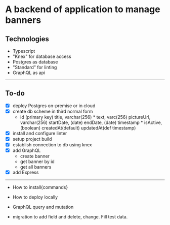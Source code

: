 A backend of application to manage banners
=====

## Technologies

- Typescript
- "Knex" for database access
- Postgres as database
- "Standard" for linting
- GraphQL as api

----

## To-do

- [x] deploy Postgres on-premise or in cloud
- [x] create db scheme in third normal form
    - id (primary key)
      title, varchar(256) *
      text, varc(256)
      pictureUrl, varchar(256)
      startDate, (date)
      endDate, (date) timestamp *
      isActive, (boolean)
      createdAt(default)
      updatedAt(def timestamp)
- [x] install and configure linter
- [x] setup project build
- [x] establish connection to db using knex
- [x] add GraphQL 
    - create banner
    - get banner by id
    - get all banners
- [x] add Express

---------------------

- How to install{commands}
- How to deploy locally
- GraphQL query and mutation

- migration to add field and delete, change. Fill test data.